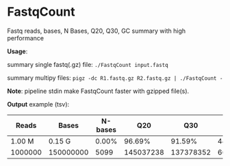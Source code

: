 # FastqCount

Fastq reads, bases, N Bases, Q20, Q30, GC summary with high performance

**Usage**:

summary single fastq(.gz) file:
```./FastqCount input.fastq```

summary multipy files:
```pigz -dc R1.fastq.gz R2.fastq.gz | ./FastqCount -```

**Note**: pipeline stdin make FastqCount faster with gzipped file(s).

**Output** example (tsv):

| Reads | Bases | N-bases | Q20 | Q30 | GC |
| ----------- | ----------- | ------- | --- | --- | -- |
| 1.00 M | 0.15 G | 0.00% | 96.69% | 91.59% | 44.20% |
| 1000000 | 150000000 | 5099 | 145037238 | 137378352 | 66294072 |
